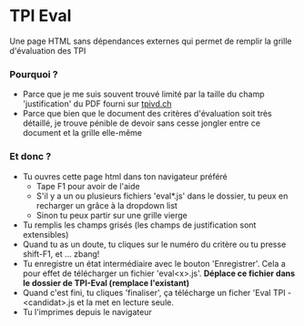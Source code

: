 # TPI Eval

Une page HTML sans dépendances externes qui permet de remplir la grille d'évaluation des TPI

### Pourquoi ?

- Parce que je me suis souvent trouvé limité par la taille du champ 'justification' du PDF fourni sur [tpivd.ch](https://www.tpivd.ch/index.php/documentation-tpi-cfc-ordo-2014/pour-entreprise-formatrice?start=4)
- Parce que bien que le document des critères d'évaluation soit très détaillé, je trouve pénible de devoir sans cesse jongler entre ce document et la grille elle-même

### Et donc ?

- Tu ouvres cette page html dans ton navigateur préféré
  - Tape F1 pour avoir de l'aide
  - S'il y a un ou plusieurs fichiers 'eval*.js' dans le dossier, tu peux en recharger un grâce à la dropdown list
  - Sinon tu peux partir sur une grille vierge
- Tu remplis les champs grisés (les champs de justification sont extensibles)
- Quand tu as un doute, tu cliques sur le numéro du critère ou tu presse shift-F1, et ... zbang!
- Tu enregistre un état intermédiaire avec le bouton 'Enregistrer'. Cela a pour effet de télécharger un fichier 'eval\<x>.js'. **Déplace ce fichier dans le dossier de TPI-Eval (remplace l'existant)**
- Quand c'est fini, tu cliques 'finaliser', ça télécharge un ficher 'Eval TPI - \<candidat>.js et la met en lecture seule.
- Tu l'imprimes depuis le navigateur
